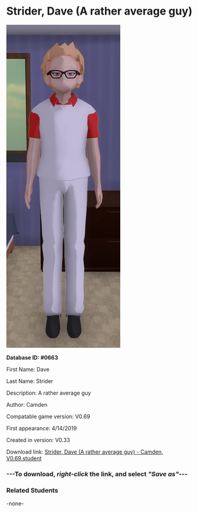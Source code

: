 # Strider, Dave (A rather average guy)

<img src="../../Files/Images/Strider, Dave (A rather average guy).png" title="Strider, Dave (A rather average guy) - Camden, V0.69">

**Database ID: #0663**

First Name: Dave

Last Name: Strider

Description: A rather average guy

Author: Camden

Compatable game version: V0.69

First appearance: 4/14/2019

Created in version: V0.33

Download link: <a href="https://raw.githubusercontent.com/Arbiter1223/Daigaku-Gurashi-Custom-Students/master/Files/Student%20Files/Strider%2C%20Dave%20(A%20rather%20average%20guy)%20-%20Camden%2C%20V0.69.student">Strider, Dave (A rather average guy) - Camden, V0.69.student</a>

### ---**To download, _right-click_ the link, and select _"Save as"_**---

### Related Students

-none-
